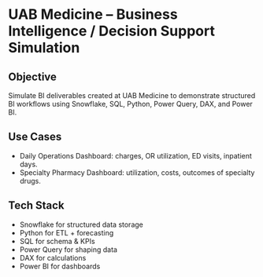 # UAB Medicine – Business Intelligence / Decision Support Simulation

## Objective
Simulate BI deliverables created at UAB Medicine to demonstrate structured BI workflows using Snowflake, SQL, Python, Power Query, DAX, and Power BI.

## Use Cases
- Daily Operations Dashboard: charges, OR utilization, ED visits, inpatient days.
- Specialty Pharmacy Dashboard: utilization, costs, outcomes of specialty drugs.

## Tech Stack
- Snowflake for structured data storage
- Python for ETL + forecasting
- SQL for schema & KPIs
- Power Query for shaping data
- DAX for calculations
- Power BI for dashboards
